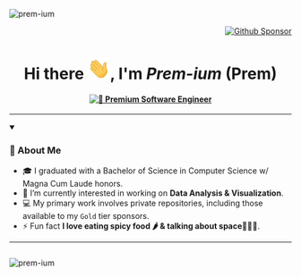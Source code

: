 <div>
        <p align="left"><img src="https://komarev.com/ghpvc/?username=prem-ium&label=Profile%20views&color=0e75b6&style=flat" alt="prem-ium" /></p>
        <p align="right"><a href="https://github.com/sponsors/Prem-ium" target="_blank"><img src="https://img.shields.io/badge/sponsor-30363D?style=for-the-badge&logo=GitHub-Sponsors&logoColor=#EA4AA" alt="Github Sponsor"/></a></p>
</div>
        
<h1 align="center">Hi there <img src="https://github.com/Prem-ium/Prem-ium/blob/main/assets/images/Hi.gif" width="40px">, I'm <i>Prem-ium</i> (Prem)</h1>
<h4 align="center">
    <a href="https://git.io/typing-svg">
        <img src="https://readme-typing-svg.herokuapp.com?font=Montserrat&weight=500&size=25&duration=1000&pause=500&color=ffffff&width=435&lines=🧠+Premium+Software+Engineer;🌟+Innovative+Problem+Solver;📈+Data+Science+Enthusiast;🔍+Analytical+Thinker;⚡+Freelance+Developer" 
             alt="🧠 Premium Software Engineer"/>
    </a>
</h4>

---

<details open> <summary><h3>🚀 About Me</h3></summary>

- 🎓 I graduated with a Bachelor of Science in Computer Science w/ Magna Cum Laude honors.
- 🌱 I’m currently interested in working on **Data Analysis & Visualization**.
- 💻 My primary work involves private repositories, including those available to my `Gold` tier sponsors. 
- ⚡ Fun fact **I love eating spicy food 🌶️ & talking about space🌌🧑‍🚀**.

</details>

---

<!--
<div style="padding-left: 20px;">
<details open> <summary style="font-size: 24px;"><h2>🤝 Open to Opportunities - 📫 <b>Let's get in touch</b></h2></summary>
<div style="margin: 20px; padding: 10px; border: 1px solid #ccc; border-radius: 10px; background-color: #f9f9f9; text-align: center;">
    <h2 style="font-size: 18px; font-weight: bold;">
        📢 Available for <img src="https://img.shields.io/badge/python-3670A0?style=for-the-badge&logo=python&logoColor=ffdd54" alt="Python" style="vertical-align: middle;" height="25" alt="Python"> Project Commissions!
    </h2>
<p>Need custom Python solutions? I craft bespoke scripts and projects tailored to your needs, from automation to data processing & more. Reach out via email for inquiries or estimates on commissions.</p>
    <p>
        📧 Email Me @ 
        <a href="mailto:premium.github@gmail.com" style="display: inline-block; margin: 10px; padding: 10px 20px; color: white; background-color: #007BFF; text-decoration: none; border-radius: 5px; font-size: 16px;">
            <strong>premium.github [at] gmail.com</strong>
        </a>
    </p>
    <p>
        <a href="mailto:premium.github@gmail.com">
            <img src="https://img.shields.io/badge/Gmail-D14836?style=for-the-badge&logo=gmail&logoColor=white" alt="Gmail"/>
        </a>
    </p>
    <p style="font-size: 12px;">Please contact me via email <u>only</u> if interested in a commission; redirect any project issues/bugs to the respective repository issues page.</p>
</div>
<h2 style="font-size: 18px; font-weight: bold;">
        🎯 Connect with me on <a href="https://www.linkedin.com/in/premiumpatel/" target="_blank">
        <img src="https://img.shields.io/badge/linkedin-%230077B5.svg?style=for-the-badge&logo=linkedin&logoColor=white" alt="LinkedIn"/></a>
    </h2> 
</details>
-->
<div markdown="1" style="display: flex;">
<!--<details open>
    <summary><h3 align="left">📈 My Github Stats:</h3></summary>-->
    <p align="center">
  <img src="https://github-readme-stats.vercel.app/api?username=prem-ium&show_icons=true&theme=dark" alt="prem-ium" />
</p>
<!--<img src="https://github-readme-streak-stats.herokuapp.com/?user=prem-ium&theme=dark"
        alt="prem-ium" />-->
<!--</details>-->

<!--<details>
    <summary>
        <h3>💻 Notable Projects I've Built</h3>
    </summary>
        <p>Click on images to open project repositories.</p>
   <div style="display: flex; flex-wrap: wrap;">
   <h4>🧠 Real-Time Emotion Recognition Metahuman 🧠</h4>
            
![Python](https://img.shields.io/badge/python-3670A0?style=for-the-badge&logo=python&logoColor=ffdd54)
![TensorFlow](https://img.shields.io/badge/TensorFlow-%23FF6F00.svg?style=for-the-badge&logo=TensorFlow&logoColor=white)
![NumPy](https://img.shields.io/badge/numpy-%23013243.svg?style=for-the-badge&logo=numpy&logoColor=white)
![Keras](https://img.shields.io/badge/Keras-%23D00000.svg?style=for-the-badge&logo=Keras&logoColor=white)

<p>This project features a Metahuman integrated with a facial recognition system capable of detecting facial expressions and predicting human emotions in real-time. The virtual Metahuman, created using Unreal Engine, utilizes machine learning models trained on collected data to mimic the user's most commonly detected emotion. The applications of this project are extensive, spanning sectors such as job training, therapy, education, and more, as the Metahuman can respond dynamically to changes in human emotional states.</p>
<a href="https://github.com/Prem-ium/Metahuman-Emotion-Recognition" target="_blank">
<img src="https://i.imgur.com/h9ztzp0.png" alt="Real-Time Emotion Recognition Metahuman" />
</a>
        <h4>📈 Automating Stock Brokerage Orders 🚀</h4>
            
  ![Python](https://img.shields.io/badge/python-3670A0?style=for-the-badge&logo=python&logoColor=ffdd54)
  ![Selenium](https://img.shields.io/badge/-selenium-%43B02A?style=for-the-badge&logo=selenium&logoColor=white)
  ![JavaScript](https://img.shields.io/badge/javascript-%23323330.svg?style=for-the-badge&logo=javascript&logoColor=%23F7DF1E)
  ![Mocha](https://img.shields.io/badge/-mocha-%238D6748?style=for-the-badge&logo=mocha&logoColor=white)
        
          
<p>This repository showcases my work on automating stock orders across multiple brokerages. The project offers a comprehensive set of features that enable users to automate brokerage orders across multiple stock tickers simultaneously. It supports various types of accounts such as Individual, IRA, etc., and is compatible with popular brokerages like Robinhood, Fidelity, Schwab, and more.</p>
        <a href="https://github.com/Prem-ium/Auto-StockTrader" target="_blank">
            <img src="https://i.imgur.com/aEL0f4P.png" alt="Automating Stock Brokerage Orders" />
        </a>
    </div>
    
<div style="display: flex; flex-wrap: wrap;">
<h4>📱 iMock - Fake iMessage Chat Messages</h4>
            
  ![TypeScript](https://img.shields.io/badge/typescript-%23007ACC.svg?style=for-the-badge&logo=typescript&logoColor=white)
  ![JavaScript](https://img.shields.io/badge/javascript-%23323330.svg?style=for-the-badge&logo=javascript&logoColor=%23F7DF1E)
  ![HTML5](https://img.shields.io/badge/html5-%23E34F26.svg?style=for-the-badge&logo=html5&logoColor=white) 
  ![CSS3](https://img.shields.io/badge/css3-%231572B6.svg?style=for-the-badge&logo=css3&logoColor=white)
  ![Netlify](https://img.shields.io/badge/netlify-%23000000.svg?style=for-the-badge&logo=netlify&logoColor=#00C7B7)
        
            
             
<p><a href="https://imock-imessage.netlify.app/" target="_blank">iMock</a> is a website that allows users to create realistic fake Apple iMessage conversations. Developed using TypeScript/JavaScript, HTML, and CSS, this project showcases my technical proficiency and creativity in front-end development. With an intuitive user interface and an easy-to-use control panel, iMock makes it simple to generate custom iMessage chat bubbles for any purpose.</p>
        <a href="https://imock-imessage.netlify.app/" target="_blank">
            <img src="https://i.imgur.com/lhHdLcF.png" alt="iMock - Fake iMessage Chat Messages" />
        </a>
    </div>
    
<div style="display: flex; flex-wrap: wrap;">
<h4>📊 YouTube Apprise - Analytics Bot</h4>
            
  ![Python](https://img.shields.io/badge/python-3670A0?style=for-the-badge&logo=python&logoColor=ffdd54) 
  ![Google Cloud](https://img.shields.io/badge/GoogleCloud-%234285F4.svg?style=for-the-badge&logo=google-cloud&logoColor=white)
  ![Docker](https://img.shields.io/badge/docker-%230db7ed.svg?style=for-the-badge&logo=docker&logoColor=white)
            
            
<p>A Discord bot that retrieves and outputs YouTube Analytics data. Developed using Python, this bot provides analytical reports including views, watch-time, estimated revenue, CPM, ad-impressions, among other analytics. With an easy setup through the Google Cloud Console, this bot makes it simple to access and analyze your YouTube data. This project showcases my technical proficiency in developing bots, efficient API communication, and integration with the Google Cloud Console to deliver valuable analytical insights.</p>
        <a href="https://github.com/Prem-ium/youtube-analytics-bot" target="_blank">
            <img src="https://i.imgur.com/7lYRYzG.png" alt="YouTube Apprise - Analytics Bot" />
        </a>
    </div>
</details>
-->
<!--
---
<details>
  <summary><h3>🔧 Languages & Tools I Primarily Use</h3></summary>
  
  ![Python](https://img.shields.io/badge/python-3670A0?style=for-the-badge&logo=python&logoColor=ffdd54) 
  ![Pandas](https://img.shields.io/badge/pandas-%23150458.svg?style=for-the-badge&logo=pandas&logoColor=white)
  ![NumPy](https://img.shields.io/badge/numpy-%23013243.svg?style=for-the-badge&logo=numpy&logoColor=white)
  ![OpenCV](https://img.shields.io/badge/opencv-%23white.svg?style=for-the-badge&logo=opencv&logoColor=white)
  ![Selenium](https://img.shields.io/badge/-selenium-%43B02A?style=for-the-badge&logo=selenium&logoColor=white)
  ![Flask](https://img.shields.io/badge/flask-%23000.svg?style=for-the-badge&logo=flask&logoColor=white)
  ![Keras](https://img.shields.io/badge/Keras-%23D00000.svg?style=for-the-badge&logo=Keras&logoColor=white)
  ![Docker](https://img.shields.io/badge/docker-%230db7ed.svg?style=for-the-badge&logo=docker&logoColor=white)
  ![Git](https://img.shields.io/badge/git-%23F05033.svg?style=for-the-badge&logo=git&logoColor=white)
  ![GitHub](https://img.shields.io/badge/github-%23121011.svg?style=for-the-badge&logo=github&logoColor=white)
  ![GitHub Actions](https://img.shields.io/badge/github%20actions-%232671E5.svg?style=for-the-badge&logo=githubactions&logoColor=white) 
  ![Visual Studio Code](https://img.shields.io/badge/Visual%20Studio%20Code-0078d7.svg?style=for-the-badge&logo=visual-studio-code&logoColor=white)
  ![PyCharm](https://img.shields.io/badge/pycharm-143?style=for-the-badge&logo=pycharm&logoColor=black&color=black&labelColor=green) 
  ![TypeScript](https://img.shields.io/badge/typescript-%23007ACC.svg?style=for-the-badge&logo=typescript&logoColor=white)
  ![JavaScript](https://img.shields.io/badge/javascript-%23323330.svg?style=for-the-badge&logo=javascript&logoColor=%23F7DF1E)
  ![HTML5](https://img.shields.io/badge/html5-%23E34F26.svg?style=for-the-badge&logo=html5&logoColor=white) 
  ![Bootstrap](https://img.shields.io/badge/bootstrap-%23563D7C.svg?style=for-the-badge&logo=bootstrap&logoColor=white)
  ![CSS3](https://img.shields.io/badge/css3-%231572B6.svg?style=for-the-badge&logo=css3&logoColor=white) 
  ![NodeJS](https://img.shields.io/badge/node.js-6DA55F?style=for-the-badge&logo=node.js&logoColor=white) 
  ![Java](https://img.shields.io/badge/java-%23ED8B00.svg?style=for-the-badge&logo=openjdk&logoColor=white)
  ![Express.js](https://img.shields.io/badge/express.js-%23404d59.svg?style=for-the-badge&logo=express&logoColor=%2361DAFB)
  ![Markdown](https://img.shields.io/badge/markdown-%23000000.svg?style=for-the-badge&logo=markdown&logoColor=white)
  ![Firebase](https://img.shields.io/badge/firebase-%23039BE5.svg?style=for-the-badge&logo=firebase)
  ![Netlify](https://img.shields.io/badge/netlify-%23000000.svg?style=for-the-badge&logo=netlify&logoColor=#00C7B7)
  ![Google Cloud](https://img.shields.io/badge/GoogleCloud-%234285F4.svg?style=for-the-badge&logo=google-cloud&logoColor=white)
  ![AWS](https://img.shields.io/badge/AWS-%23FF9900.svg?style=for-the-badge&logo=amazon-aws&logoColor=white) 
  ![Replit](https://img.shields.io/badge/Replit-DD1200?style=for-the-badge&logo=Replit&logoColor=white)
  ![Eclipse](https://img.shields.io/badge/Eclipse-FE7A16.svg?style=for-the-badge&logo=Eclipse&logoColor=white)
  ![IntelliJ IDEA](https://img.shields.io/badge/IntelliJIDEA-000000.svg?style=for-the-badge&logo=intellij-idea&logoColor=white)

</details>
-->

<!--
---
<details>
  <summary><h3>📌More Stats</h3></summary>
  <div style="display: flex; flex-wrap: wrap;">
          <details open>
          <summary><h4>🎯 Metrics</h4></summary>
                <img src="/github-metrics.svg" alt="Metrics">
          </details>
          <details>
          <summary><h4>💫 Repo Star Data</h4></summary>
                <img style="margin-left: 10px; margin-right: 10px;" align="top" src="metrics.plugin.stargazers.svg" alt="Stargazers">
          </details>
          <details>
          <summary><h4>📝 Habits</h4></summary>
                <img style="margin-left: 10px; margin-right: 10px;" align="top" src="metrics.plugin.habits.facts.svg" alt="habits">
          </details>
          <details>
          <summary><h4>📂 Featured Repos</h4></summary>
                <img style="margin-left: 10px; margin-right: 10px;" align="top" src="metrics.plugin.repositories.pinned.svg" alt="repos"/>
          </details>
  </div>
</details>
-->

